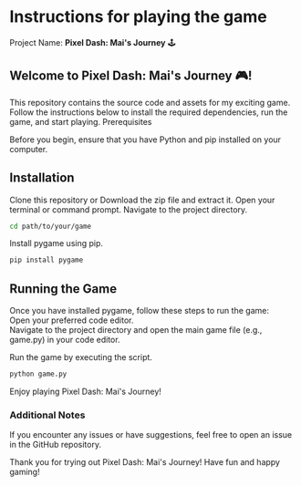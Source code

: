 # Instructions for playing the game
Project Name: **Pixel Dash:  Mai's Journey** 🕹️

## Welcome to Pixel Dash:  Mai's Journey 🎮! 
This repository contains the source code and assets for my exciting game. Follow the instructions below to install the required dependencies, run the game, and start playing.
Prerequisites

Before you begin, ensure that you have Python and pip installed on your computer.<br>

## Installation 
Clone this repository or Download the zip file and extract it.
Open your terminal or command prompt.
Navigate to the project directory.
```bash
cd path/to/your/game
```

Install pygame using pip.
```bash
pip install pygame
```

## Running the Game 
Once you have installed pygame, follow these steps to run the game:<br>
Open your preferred code editor.<br>
Navigate to the project directory and open the main game file (e.g., game.py) in your code editor.

Run the game by executing the script.
```bash
python game.py
```
Enjoy playing Pixel Dash:  Mai's Journey!


### Additional Notes
If you encounter any issues or have suggestions, feel free to open an issue in the GitHub repository.

Thank you for trying out Pixel Dash:  Mai's Journey! Have fun and happy gaming!
